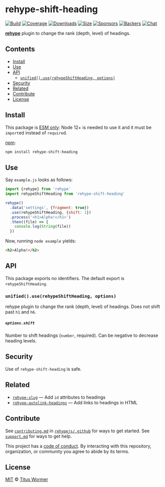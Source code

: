 # rehype-shift-heading

[![Build][build-badge]][build]
[![Coverage][coverage-badge]][coverage]
[![Downloads][downloads-badge]][downloads]
[![Size][size-badge]][size]
[![Sponsors][sponsors-badge]][collective]
[![Backers][backers-badge]][collective]
[![Chat][chat-badge]][chat]

[**rehype**][rehype] plugin to change the rank (depth, level) of headings.

## Contents

*   [Install](#install)
*   [Use](#use)
*   [API](#api)
    *   [`unified().use(rehypeShiftHeading, options)`](#unifieduserehypeshiftheading-options)
*   [Security](#security)
*   [Related](#related)
*   [Contribute](#contribute)
*   [License](#license)

## Install

This package is [ESM only](https://gist.github.com/sindresorhus/a39789f98801d908bbc7ff3ecc99d99c):
Node 12+ is needed to use it and it must be `import`ed instead of `require`d.

[npm][]:

```sh
npm install rehype-shift-heading
```

## Use

Say `example.js` looks as follows:

```js
import {rehype} from 'rehype'
import rehypeShiftHeading from 'rehype-shift-heading'

rehype()
  .data('settings', {fragment: true})
  .use(rehypeShiftHeading, {shift: 1})
  .process('<h1>Alpha!</h1>')
  .then((file) => {
    console.log(String(file))
  })
```

Now, running `node example` yields:

```html
<h2>Alpha!</h2>
```

## API

This package exports no identifiers.
The default export is `rehypeShiftHeading`.

### `unified().use(rehypeShiftHeading, options)`

rehype plugin to change the rank (depth, level) of headings.
Does not shift past `h1` and `h6`.

##### `options.shift`

Number to shift headings (`number`, required).
Can be negative to decrease heading levels.

## Security

Use of `rehype-shift-heading` is safe.

## Related

*   [`rehype-slug`](https://github.com/rehypejs/rehype-slug)
    — Add `id` attributes to headings
*   [`rehype-autolink-headings`](https://github.com/rehypejs/rehype-autolink-headings)
    — Add links to headings in HTML

## Contribute

See [`contributing.md`][contributing] in [`rehypejs/.github`][health] for ways
to get started.
See [`support.md`][support] for ways to get help.

This project has a [code of conduct][coc].
By interacting with this repository, organization, or community you agree to
abide by its terms.

## License

[MIT][license] © [Titus Wormer][author]

<!-- Definitions -->

[build-badge]: https://github.com/rehypejs/rehype-shift-heading/workflows/main/badge.svg

[build]: https://github.com/rehypejs/rehype-shift-heading/actions

[coverage-badge]: https://img.shields.io/codecov/c/github/rehypejs/rehype-shift-heading.svg

[coverage]: https://codecov.io/github/rehypejs/rehype-shift-heading

[downloads-badge]: https://img.shields.io/npm/dm/rehype-shift-heading.svg

[downloads]: https://www.npmjs.com/package/rehype-shift-heading

[size-badge]: https://img.shields.io/bundlephobia/minzip/rehype-shift-heading.svg

[size]: https://bundlephobia.com/result?p=rehype-shift-heading

[sponsors-badge]: https://opencollective.com/unified/sponsors/badge.svg

[backers-badge]: https://opencollective.com/unified/backers/badge.svg

[collective]: https://opencollective.com/unified

[chat-badge]: https://img.shields.io/badge/chat-discussions-success.svg

[chat]: https://github.com/rehypejs/rehype/discussions

[npm]: https://docs.npmjs.com/cli/install

[health]: https://github.com/rehypejs/.github

[contributing]: https://github.com/rehypejs/.github/blob/HEAD/contributing.md

[support]: https://github.com/rehypejs/.github/blob/HEAD/support.md

[coc]: https://github.com/rehypejs/.github/blob/HEAD/code-of-conduct.md

[license]: license

[author]: https://wooorm.com

[rehype]: https://github.com/rehypejs/rehype
